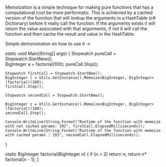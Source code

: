 Memoization is a simple technique for making pure functions that has a computational cost be more performatic. This is achievied by a cached version of the function that will lookup the arguments in a HashTable (c# Dictionary) before it really call the function. If the arguments exists it will return the value associated with that argurments, if not it will call the function and then cache the result and value in the HashTable.

Simple demonstration on how to use it ->


static void Main(String[] args)
{
	Stopwatch pureCall = Stopwatch.StartNew();	
	BigInteger a = factorial(100);
	pureCall.Stop();

	Stopwatch firstCall = Stopwatch.StartNew();
    BigInteger l = Utils.GetInstance().Memoize<BigInteger, BigInteger>(factorial)(100);
    firstCall.Stop();
   
    Stopwatch secondCall = Stopwatch.StartNew();
    
    BigInteger z = Utils.GetInstance().Memoize<BigInteger, BigInteger>(factorial)(100);
    secondCall.Stop();

    Console.WriteLine(String.Format("Runtime of the function with memoize with not cached params: {0}", firstCall.ElapsedMilliseconds));
    Console.WriteLine(String.Format("Runtime of the function with memoize with cached params : {0}", secondCall.ElapsedMilliseconds));

}


static BigInteger factorial(BigInteger n) 
{
	if (n < 2) return n;
	return n* factorial(n - 1);
}